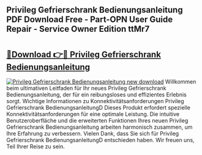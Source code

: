 ## Privileg Gefrierschrank Bedienungsanleitung PDF Download Free - Part-OPN User Guide Repair - Service Owner Edition ttMr7

# <h2><a href="http://df5t0l3.blite.top/?on=Privileg+Gefrierschrank+Bedienungsanleitung">🔗Download 👉🔴 Privileg Gefrierschrank Bedienungsanleitung</a></h2>

[![Privileg Gefrierschrank Bedienungsanleitung new download](https://i.imgur.com/lujVjoI.png)](http://df5t0l3.blite.top/?on=Privileg+Gefrierschrank+Bedienungsanleitung)
Willkommen beim ultimativen Leitfaden für Ihr neues Privileg Gefrierschrank Bedienungsanleitung, der für ein reibungsloses und effizientes Erlebnis sorgt. Wichtige Informationen zu Konnektivitätsanforderungen Privileg Gefrierschrank BedienungsanleitungD Dieses Produkt erfordert spezielle Konnektivitätsanforderungen für eine optimale Leistung. Die intuitive Benutzeroberfläche und die erweiterten Funktionen Ihres neuen Privileg Gefrierschrank Bedienungsanleitung arbeiten harmonisch zusammen, um Ihre Erfahrung zu verbessern. Vielen Dank, dass Sie sich für Privileg Gefrierschrank BedienungsanleitungD entschieden haben. Wir freuen uns, Teil Ihrer Reise zu sein.
